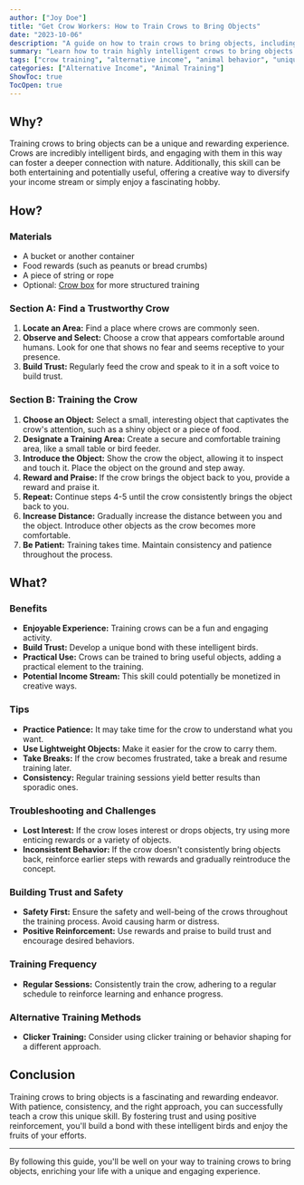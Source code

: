 ```yaml
---
author: ["Joy Doe"]
title: "Get Crow Workers: How to Train Crows to Bring Objects"
date: "2023-10-06"
description: "A guide on how to train crows to bring objects, including materials needed, step-by-step instructions, and tips for successful training."
summary: "Learn how to train highly intelligent crows to bring objects to you. This guide covers everything from materials and training steps to troubleshooting and building trust with these fascinating birds."
tags: ["crow training", "alternative income", "animal behavior", "unique skills"]
categories: ["Alternative Income", "Animal Training"]
ShowToc: true
TocOpen: true
---
```


## Why?

Training crows to bring objects can be a unique and rewarding experience. Crows are incredibly intelligent birds, and engaging with them in this way can foster a deeper connection with nature. Additionally, this skill can be both entertaining and potentially useful, offering a creative way to diversify your income stream or simply enjoy a fascinating hobby.

## How?

### Materials
- A bucket or another container
- Food rewards (such as peanuts or bread crumbs)
- A piece of string or rope
- Optional: [Crow box](https://thecrowbox.com/) for more structured training

### Section A: Find a Trustworthy Crow
1. **Locate an Area:** Find a place where crows are commonly seen.
2. **Observe and Select:** Choose a crow that appears comfortable around humans. Look for one that shows no fear and seems receptive to your presence.
3. **Build Trust:** Regularly feed the crow and speak to it in a soft voice to build trust.

### Section B: Training the Crow
1. **Choose an Object:** Select a small, interesting object that captivates the crow's attention, such as a shiny object or a piece of food.
2. **Designate a Training Area:** Create a secure and comfortable training area, like a small table or bird feeder.
3. **Introduce the Object:** Show the crow the object, allowing it to inspect and touch it. Place the object on the ground and step away.
4. **Reward and Praise:** If the crow brings the object back to you, provide a reward and praise it.
5. **Repeat:** Continue steps 4-5 until the crow consistently brings the object back to you.
6. **Increase Distance:** Gradually increase the distance between you and the object. Introduce other objects as the crow becomes more comfortable.
7. **Be Patient:** Training takes time. Maintain consistency and patience throughout the process.

## What?

### Benefits
- **Enjoyable Experience:** Training crows can be a fun and engaging activity.
- **Build Trust:** Develop a unique bond with these intelligent birds.
- **Practical Use:** Crows can be trained to bring useful objects, adding a practical element to the training.
- **Potential Income Stream:** This skill could potentially be monetized in creative ways.

### Tips
- **Practice Patience:** It may take time for the crow to understand what you want.
- **Use Lightweight Objects:** Make it easier for the crow to carry them.
- **Take Breaks:** If the crow becomes frustrated, take a break and resume training later.
- **Consistency:** Regular training sessions yield better results than sporadic ones.

### Troubleshooting and Challenges
- **Lost Interest:** If the crow loses interest or drops objects, try using more enticing rewards or a variety of objects.
- **Inconsistent Behavior:** If the crow doesn't consistently bring objects back, reinforce earlier steps with rewards and gradually reintroduce the concept.

### Building Trust and Safety
- **Safety First:** Ensure the safety and well-being of the crows throughout the training process. Avoid causing harm or distress.
- **Positive Reinforcement:** Use rewards and praise to build trust and encourage desired behaviors.

### Training Frequency
- **Regular Sessions:** Consistently train the crow, adhering to a regular schedule to reinforce learning and enhance progress.

### Alternative Training Methods
- **Clicker Training:** Consider using clicker training or behavior shaping for a different approach.

## Conclusion

Training crows to bring objects is a fascinating and rewarding endeavor. With patience, consistency, and the right approach, you can successfully teach a crow this unique skill. By fostering trust and using positive reinforcement, you'll build a bond with these intelligent birds and enjoy the fruits of your efforts.

---

By following this guide, you'll be well on your way to training crows to bring objects, enriching your life with a unique and engaging experience.